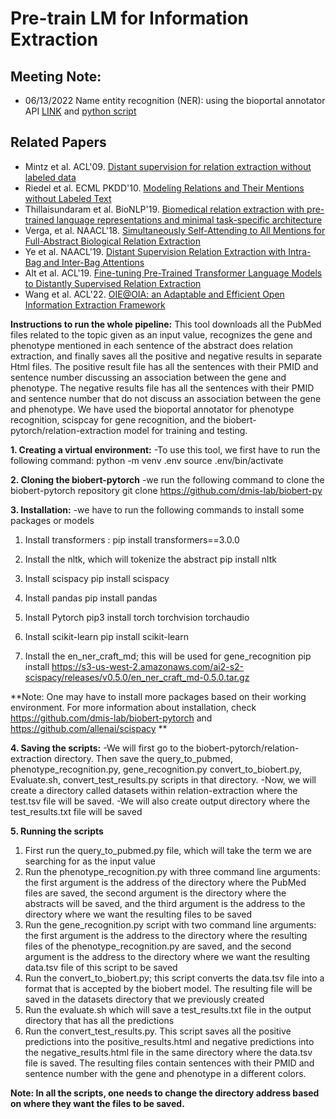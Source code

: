 # Pre-train LM for Information Extraction

## Meeting Note:
- 06/13/2022
Name entity recognition (NER): using the bioportal annotator API [LINK](http://data.bioontology.org/documentation) and [python script](https://github.com/ncbo/ncbo_rest_sample_code/blob/master/python/python3/annotate_text.py)

## Related Papers
- Mintz et al. ACL'09. [Distant supervision for relation extraction without labeled data](https://aclanthology.org/P09-1113.pdf)
- Riedel et al. ECML PKDD'10. [Modeling Relations and Their Mentions without
Labeled Text](https://link.springer.com/content/pdf/10.1007/978-3-642-15939-8_10.pdf)
- Thillaisundaram et al. BioNLP'19. [Biomedical relation extraction with pre-trained language representations
and minimal task-specific architecture](https://aclanthology.org/D19-5713.pdf)
- Verga, et al. NAACL'18. [Simultaneously Self-Attending to All Mentions for
Full-Abstract Biological Relation Extraction](https://aclanthology.org/N18-1080.pdf)
- Ye et al. NAACL'19. [Distant Supervision Relation Extraction with Intra-Bag
and Inter-Bag Attentions](https://aclanthology.org/N19-1288.pdf)
- Alt et al. ACL'19. [Fine-tuning Pre-Trained Transformer Language Models to Distantly
Supervised Relation Extraction](https://aclanthology.org/P19-1134.pdf)
- Wang et al. ACL'22. [OIE@OIA: an Adaptable and Efficient Open Information Extraction
Framework](https://aclanthology.org/2022.acl-long.430.pdf)









**Instructions to run the whole pipeline:**
This tool downloads all the PubMed files related to the topic given as an input value, recognizes the gene and phenotype mentioned in each sentence of the abstract does relation extraction, and finally saves all the positive and negative results in separate Html files. The positive result file has all the sentences with their PMID and sentence number discussing an association between the gene and phenotype. The negative results file has all the sentences with their PMID and sentence number that do not discuss an association between the gene and phenotype. We have used the bioportal annotator for phenotype recognition, scispcay for gene recognition, and the biobert-pytorch/relation-extraction model for training and testing. 





**1. Creating a virtual environment:**
-To use this tool, we first have to run the following command:
python -m venv .env
source .env/bin/activate






**2. Cloning the biobert-pytorch**
-we run the following command to clone the biobert-pytorch repository 
git clone https://github.com/dmis-lab/biobert-py





**3. Installation:**
  -we have to run the following commands to install some packages or models
  1. Install transformers :
  pip install transformers==3.0.0

  2. Install the nltk, which will tokenize the abstract
  pip install nltk

  3. Install scispacy
  pip install scispacy

  4. Install pandas
  pip install pandas

  5. Install Pytorch
  pip3 install torch torchvision torchaudio

  6. Install scikit-learn
  pip install scikit-learn

  7. Install the en_ner_craft_md; this will be used for gene_recognition
  pip install https://s3-us-west-2.amazonaws.com/ai2-s2-scispacy/releases/v0.5.0/en_ner_craft_md-0.5.0.tar.gz

**Note: One may have to install more packages based on their working environment. For more information about installation, check https://github.com/dmis-lab/biobert-pytorch and https://github.com/allenai/scispacy **





**4. Saving the scripts:**
  -We will first go to the biobert-pytorch/relation-extraction directory. Then save the query_to_pubmed, phenotype_recognition.py, gene_recognition.py convert_to_biobert.py, Evaluate.sh, convert_test_results.py scripts in that directory.
  -Now, we will create a directory called datasets within relation-extraction where the test.tsv file will be saved.
  -We will also create output directory where the test_results.txt file will be saved
  




**5. Running the scripts**
  1. First run the query_to_pubmed.py file, which will take the term we are searching for as the input value
  2. Run the phenotype_recognition.py with three command line arguments: the first argument is the address of the directory where the PubMed files are saved, the second argument is the directory where the abstracts will be saved, and the third argument is the address to the directory where we want the resulting files to be saved
  3. Run the gene_recognition.py script with two command line arguments: the first argument is the address to the directory where the resulting files of the phenotype_recognition.py are saved, and the second argument is the address to the directory where we want the resulting data.tsv file of this script to be saved
  4. Run the convert_to_biobert.py; this script converts the data.tsv file into a format that is accepted by the biobert model. The resulting file will be saved in the datasets directory that we previously created
  5. Run the evaluate.sh which will save a test_results.txt file in the output directory that has all the predictions
  6. Run the convert_test_results.py. This script saves all the positive predictions into the positive_results.html and negative predictions into the negative_results.html file in the same directory where the data.tsv file is saved. The resulting files contain sentences with their PMID and sentence number with the gene and phenotype in a different colors. 
  
  
**Note: In all the scripts, one needs to change the directory address based on where they want the files to be saved.** 
  






  
